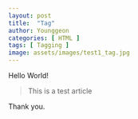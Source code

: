 ```yaml
---
layout: post
title:  "Tag"
author: Younggeon
categories: [ HTML ]
tags: [ Tagging ]
image: assets/images/test1_tag.jpg
---
```


Hello World!

> This is a test article

Thank you.